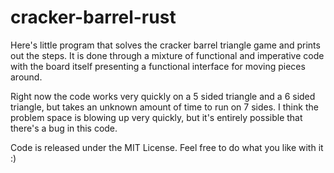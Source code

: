 # cracker-barrel-rust
Here's little program that solves the cracker barrel triangle game and prints out the steps. 
It is done through a mixture of functional and imperative code with the board itself presenting a 
functional interface for moving pieces around.

Right now the code works very quickly on a 5 sided triangle and a 6 sided triangle, but takes an unknown amount of time to run
on 7 sides. I think the problem space is blowing up very quickly, but it's entirely possible that there's a bug in this code.

Code is released under the MIT License. Feel free to do what you like with it :)
